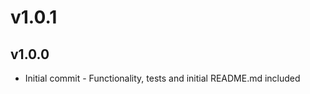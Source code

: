 v1.0.1
===============



v1.0.0
---------------

* Initial commit - Functionality, tests and initial README.md included